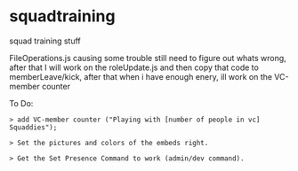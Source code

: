 # squadtraining
squad training stuff

FileOperations.js causing some trouble still need to figure out whats wrong, after that I will work on the roleUpdate.js and then copy that code to memberLeave/kick, after that when i have enough enery, ill work on the VC-member counter

To Do:

    > add VC-member counter ("Playing with [number of people in vc] Squaddies");
    
    > Set the pictures and colors of the embeds right.
    
    > Get the Set Presence Command to work (admin/dev command).